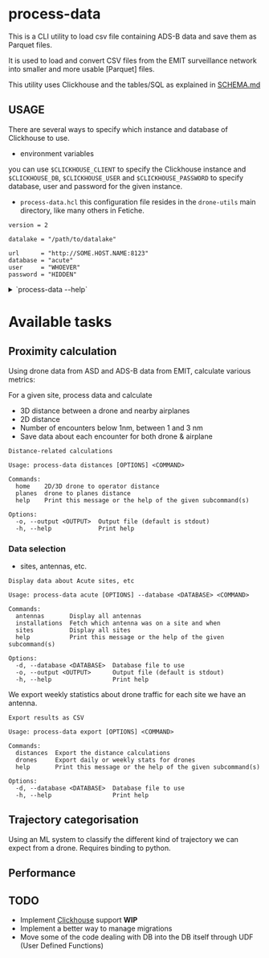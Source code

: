 # process-data

This is a CLI utility to load csv file containing ADS-B data and save them as Parquet files.

It is used to load and convert CSV files from the EMIT surveillance network into smaller and more usable [Parquet]
files.

This utility uses Clickhouse and the tables/SQL as explained in [SCHEMA.md](../docs/SCHEMA.md)

## USAGE

There are several ways to specify which instance and database of Clickhouse to use.

- environment variables

you can use `$CLICKHOUSE_CLIENT` to specify the Clickhouse instance and `$CLICKHOUSE_DB`, `$CLICKHOUSE_USER` and
`$CLICKHOUSE_PASSWORD` to specify database, user and password for the given instance.

- `process-data.hcl` this configuration file resides in the `drone-utils` main directory, like many others in Fetiche.

```hcl
version = 2

datalake = "/path/to/datalake"

url      = "http://SOME.HOST.NAME:8123"
database = "acute"
user     = "WHOEVER"
password = "HIDDEN"
```

<details>
<summary>`process-data --help`</summary>

```text
Implement different processing of data.

Usage: process-data [OPTIONS] <COMMAND>

Commands:
  acute       Display data about Acute sites, etc
  distances   Distance-related calculations
  export      Export results as CSV
  cleanup     Remove macros and other stuff
  setup       Prepare the database environment with some tables and macros
  completion  Generation completion stuff for shells
  version     List all package versions
  help        Print this message or the help of the given subcommand(s)

Options:
  -c, --config <CONFIG>      Alternate Configuration file
  -d, --database <DATABASE>  Database file to use
  -h, --help                 Print help
  ```

</details>

# Available tasks

## Proximity calculation

Using drone data from ASD and ADS-B data from EMIT, calculate various metrics:

For a given site, process data and calculate

- 3D distance between a drone and nearby airplanes
- 2D distance
- Number of encounters below 1nm, between 1 and 3 nm
- Save data about each encounter for both drone & airplane

```text
Distance-related calculations

Usage: process-data distances [OPTIONS] <COMMAND>

Commands:
  home    2D/3D drone to operator distance
  planes  drone to planes distance
  help    Print this message or the help of the given subcommand(s)

Options:
  -o, --output <OUTPUT>  Output file (default is stdout)
  -h, --help             Print help
```

### Data selection

- sites, antennas, etc.

```text
Display data about Acute sites, etc

Usage: process-data acute [OPTIONS] --database <DATABASE> <COMMAND>

Commands:
  antennas       Display all antennas
  installations  Fetch which antenna was on a site and when
  sites          Display all sites
  help           Print this message or the help of the given subcommand(s)

Options:
  -d, --database <DATABASE>  Database file to use
  -o, --output <OUTPUT>      Output file (default is stdout)
  -h, --help                 Print help
```

We export weekly statistics about drone traffic for each site we have an antenna.

```text
Export results as CSV

Usage: process-data export [OPTIONS] <COMMAND>

Commands:
  distances  Export the distance calculations
  drones     Export daily or weekly stats for drones
  help       Print this message or the help of the given subcommand(s)

Options:
  -d, --database <DATABASE>  Database file to use
  -h, --help                 Print help
```

## Trajectory categorisation

Using an ML system to classify the different kind of trajectory we can expect from a drone. Requires binding to python.

## Performance

## TODO

- Implement [Clickhouse] support **WIP**
- Implement a better way to manage migrations
- Move some of the code dealing with DB into the DB itself through UDF (User Defined Functions)

[datafusion]: https://crates.io/crates/arrow-datafusion

[DuckDB]: https://duckdb.org/

[Clickhouse]: https://clickhouse.com/
